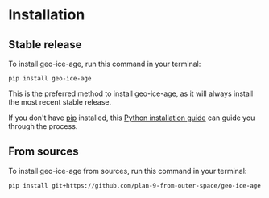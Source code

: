 # Installation

## Stable release

To install geo-ice-age, run this command in your terminal:

```
pip install geo-ice-age
```

This is the preferred method to install geo-ice-age, as it will always install the most recent stable release.

If you don't have [pip](https://pip.pypa.io) installed, this [Python installation guide](http://docs.python-guide.org/en/latest/starting/installation/) can guide you through the process.

## From sources

To install geo-ice-age from sources, run this command in your terminal:

```
pip install git+https://github.com/plan-9-from-outer-space/geo-ice-age
```
